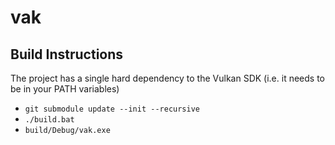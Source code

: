 # vak

## Build Instructions
The project has a single hard dependency to the Vulkan SDK (i.e. it needs to be in your PATH variables)
- `git submodule update --init --recursive`
- `./build.bat`
- `build/Debug/vak.exe`
